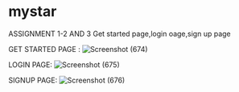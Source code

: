 # mystar
 
ASSIGNMENT 1-2 AND 3 
Get started page,login oage,sign up page


GET STARTED PAGE :
![Screenshot (674)](https://github.com/user-attachments/assets/98d26c39-9c97-420f-852a-b2326ad969dd)

LOGIN PAGE:
![Screenshot (675)](https://github.com/user-attachments/assets/5b940e40-01fd-4a3a-a71d-f6fe60d11893)

SIGNUP PAGE:
![Screenshot (676)](https://github.com/user-attachments/assets/3312a993-4aa6-4864-a45f-e0a16c91f006)
